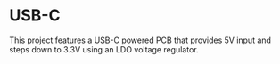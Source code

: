 # USB-C
This project features a USB-C powered PCB that provides 5V input and steps down to 3.3V using an LDO voltage regulator.
